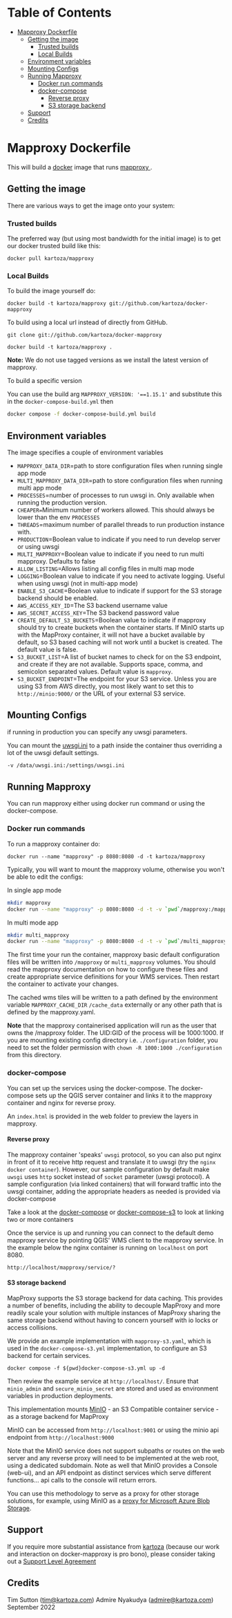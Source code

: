 # Table of Contents
* [Mapproxy Dockerfile](#mapproxy-dockerfile)
   * [Getting the image](#getting-the-image)
       * [Trusted builds](#trusted-builds)
       * [Local Builds](#local-builds)
   * [Environment variables](#environment-variables)
   * [Mounting Configs](#mounting-configs)
   * [Running Mapproxy](#running-mapproxy)
       * [Docker run commands](#docker-run-commands)
       * [docker-compose](#docker-compose)
           * [Reverse proxy](#reverse-proxy)
           * [S3 storage backend](#s3-storage-backend)
   * [Support](#support)
   * [Credits](#credits)

# Mapproxy Dockerfile

This will build a [docker](http://www.docker.com/) image that runs [mapproxy
](http://mapproxy.org).

## Getting the image

There are various ways to get the image onto your system:

### Trusted builds

The preferred way (but using most bandwidth for the initial image) is to
get our docker trusted build like this:


```
docker pull kartoza/mapproxy
```

### Local Builds

To build the image yourself do:

```
docker build -t kartoza/mapproxy git://github.com/kartoza/docker-mapproxy
```

To build  using a local url instead of directly from GitHub.

```
git clone git://github.com/kartoza/docker-mapproxy
```

```
docker build -t kartoza/mapproxy .
```

**Note:** We do not use tagged versions as we install the latest
version of mapproxy.

To build a specific version

You can use the build arg `MAPPROXY_VERSION: '==1.15.1'` and substitute this in
the `docker-compose-build.yml` then 

```bash
docker compose -f docker-compose-build.yml build
```

## Environment variables
The image specifies a couple of environment variables

* `MAPPROXY_DATA_DIR`=path to store configuration files when running single
  app mode
* `MULTI_MAPPROXY_DATA_DIR`=path to store configuration files when running
  multi app mode
* `PROCESSES`=number of processes to run uwsgi in. Only available
  when running the production version.
* `CHEAPER=`Minimum number of workers allowed. This should always be lower than
the env `PROCESSES`
* `THREADS`=maximum number of parallel threads to run production instance with.
* `PRODUCTION`=Boolean value to indicate if you need to run develop server or using uwsgi
* `MULTI_MAPPROXY`=Boolean value to indicate if you need to run multi mapproxy. Defaults to false
* `ALLOW_LISTING`=Allows listing all config files in multi map mode
* `LOGGING`=Boolean value to indicate if you need to activate logging. Useful
when using uwsgi (not in multi-app mode)
* `ENABLE_S3_CACHE`=Boolean value to indicate if support for the S3 storage backend should be enabled.
* `AWS_ACCESS_KEY_ID`=The S3 backend username value
* `AWS_SECRET_ACCESS_KEY`=The S3 backend password value
* `CREATE_DEFAULT_S3_BUCKETS`=Boolean value to indicate if mapproxy should try to create buckets when
the container starts. If MinIO starts up with the MapProxy container, it will not have a bucket available by
default, so S3 based caching will not work until a bucket is created. The default value is false.
* `S3_BUCKET_LIST`=A list of bucket names to check for on the S3 endpoint, and create if they are not available.
Supports space, comma, and semicolon separated values. Default value is `mapproxy`.
* `S3_BUCKET_ENDPOINT`=The endpoint for your S3 service. Unless you are using S3 from AWS directly,
you most likely want to set this to `http://minio:9000/` or the URL of your external S3 service.

## Mounting Configs

if running in production you can specify any uwsgi parameters.

You can mount the [uwsgi.ini](https://github.com/kartoza/docker-mapproxy/blob/master/build_data/uwsgi.ini) to
a path inside the container thus overriding a lot of the uwsgi default settings.

```bash
-v /data/uwsgi.ini:/settings/uwsgi.ini
```

## Running Mapproxy

You can run mapproxy either using docker run command or using the docker-compose.

### Docker run commands

To run a mapproxy container do:

```
docker run --name "mapproxy" -p 8080:8080 -d -t kartoza/mapproxy
```

Typically, you will want to mount the mapproxy volume, otherwise you won't be
able to edit the configs:

In single app mode
```bash
mkdir mapproxy
docker run --name "mapproxy" -p 8080:8080 -d -t -v `pwd`/mapproxy:/mapproxy kartoza/mapproxy
```

In multi mode app

```bash
mkdir multi_mapproxy
docker run --name "mapproxy" -p 8080:8080 -d -t -v `pwd`/multi_mapproxy:/multi_mapproxy kartoza/mapproxy
```

The first time your run the container, mapproxy basic default configuration
files will be written into `/mapproxy` or `multi_mapproxy` volumes. You should read the mapproxy documentation
on how to configure these files and create appropriate service definitions for
your WMS services. Then restart the container to activate your changes.

The cached wms tiles will be written to a path defined by the environment variable `MAPPROXY_CACHE_DIR` 
`/cache_data` externally or any other path that is defined by the mapproxy.yaml.

**Note** that the mapproxy containerised application will run as the user that
owns the /mapproxy folder. The UID:GID of the process will be 1000:1000.
If you are mounting existing config directory i.e.  `./configuration` folder,
you need to set the folder permission with `chown -R 1000:1000 ./configuration` from this directory.

### docker-compose
You can set up the services using the docker-compose. The docker-compose sets up the QGIS server
container and links it to the mapproxy container and nginx for reverse proxy.

An `index.html` is provided in the web folder to preview the layers in mapproxy.

#### Reverse proxy

The mapproxy container 'speaks' ``uwsgi`` protocol, so you can also put nginx in front of it
to receive http request and translate it to uwsgi
(try the ``nginx docker container``). However, our sample configuration by default
make `uwsgi` uses `http` socket instead of `socket` parameter (uwsgi protocol). A sample configuration (via linked
containers) that will forward traffic into the uwsgi container, adding the appropriate
headers as needed is provided via docker-compose

Take a look at the [docker-compose](https://github.com/kartoza/docker-mapproxy/blob/develop/docker-compose.yml) or [docker-compose-s3](https://github.com/kartoza/docker-mapproxy/blob/develop/docker-compose-s3.yml) 
to look at linking two or more containers

Once the service is up and running you can connect to the default demo
mapproxy service by pointing QGIS' WMS client to the mapproxy service.
In the example below the nginx container is running on
``localhost`` on port 8080.

```
http://localhost/mapproxy/service/?
```

#### S3 storage backend

MapProxy supports the S3 storage backend for data caching. This provides a number of benefits, including the ability to decouple MapProxy and more readily scale your solution with multiple instances of MapProxy sharing the same storage backend without having to concern yourself with io locks or access collisions.

We provide an example implementation with `mapproxy-s3.yaml`, which is used in the `docker-compose-s3.yml` implementation, to configure an S3 backend for certain services.

```
docker compose -f ${pwd}docker-compose-s3.yml up -d
```

Then review the example service at `http://localhost/`. Ensure that `minio_admin` and `secure_minio_secret` are stored and used as environment variables in production deployments.

This implementation mounts [MinIO](https://min.io/) - an S3 Compatible container service - as a storage backend for MapProxy

MinIO can be accessed from `http://localhost:9001` or using the minio api endpoint from `http://localhost:9000`

Note that the MinIO service does not support subpaths or routes on the web server and any reverse proxy will need to be implemented at the web root, using a dedicated subdomain. Note as well that MinIO provides a Console (web-ui), and an API endpoint as distinct services which serve different functions... api calls to the console will return errors.

You can use this methodology to serve as a proxy for other storage solutions, for example, using MinIO as a [proxy for Microsoft Azure Blob Storage](https://cloudblogs.microsoft.com/opensource/2017/11/09/s3cmd-amazon-s3-compatible-apps-azure-storage/).

## Support

If you require more substantial assistance from [kartoza](https://kartoza.com)  (because our work and interaction on docker-mapproxy is pro bono),
please consider taking out a [Support Level Agreement](https://kartoza.com/en/shop/product/support)

## Credits
Tim Sutton (tim@kartoza.com)
Admire Nyakudya (admire@kartoza.com)
September 2022
